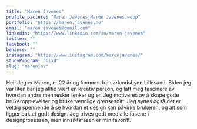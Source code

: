 ```yaml
---
title: "Maren Javenes"
profile_picture: "Maren Javenes_Maren Javenes.webp"
portfolio: "https://maren.javenes.no"
email: "maren.javenes@gmail.com"
linkedin: "https://www.linkedin.com/in/maren-javenes"
twitter: ""
facebook: ""
behance: ""
instagram: "https://www.instagram.com/marenjavenes/"
studyProgram: "bixd"
slug: "marenjav"
---
```


Hei! Jeg er Maren, er 22 år og kommer fra sørlandsbyen Lillesand. Siden jeg var liten har jeg alltid vært en kreativ person, og latt meg fascinere av hvordan andre mennesker tenker og er. Jeg motiveres av å skape gode brukeropplevelser og brukervennlige grensesnitt. Jeg synes også det er veldig spennende å se hvordan et design kan påvirke brukeren, og alt som ligger bak et godt design. Jeg trives godt med alle fasene i designprosessen, men innsiktsfasen er min favoritt.

